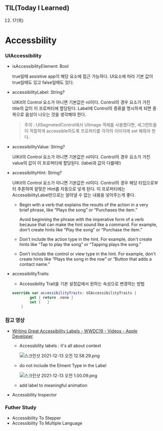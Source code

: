 ## **TIL(Today I Learned)**

12. 17(목)
    
# Accessbility

### UIAccessibility

- isAccessibilityElement: Bool
    
    true일때 assistive app이 해당 요소에 접근 가능하다. UI요소에 따라 기본 값이 true일때도 있고 false일때도 있다.
    
- accessibilityLabel: String?
    
    UIKit의 Control 요소가 아니면 기본값은 nil이다. Control의 경우 요소가 가진 title의 값이 이 프로퍼티에 할당된다. Label에 Control의 종류를 명시하게 되면 중복으로 음성이 나오는 것을 생각해야 한다. 
    
    > 주의 : UISegmetedControl에서 UIImage 객체를 사용했다면, 세그먼트들이 적절하게 accessible하도록  프로퍼티를 각각의 이미지에 set 해줘야 한다.
    > 
- accessibilityValue: String?
    
    UIKit의 Control 요소가 아니면 기본값은 nil이다. Control의 경우 요소가 가진 value의 값이 이 프로퍼티에 할당된다. (label과 값이 다를때!)
    
- accessibilityHint: String?
    
    UIKit의 Control 요소가 아니면 기본값은 nil이다. Control의 경우 해당 타입으로부터 추론하여 알맞은 Hint를 자동으로 넣게 된다. 이 프로퍼티에는 AccessibilityLabel만으로는 알아낼 수 없는 내용을 넣어주는게 좋다.
    
    - Begin with a verb that explains the results of the action in a very brief phrase, like “Plays the song” or “Purchases the item.”
        
        Avoid beginning the phrase with the imperative form of a verb because that can make the hint sound like a command. For example, don't create hints like “Play the song” or “Purchase the item.”
        
    - Don’t include the action type in the hint. For example, don't create hints like “Tap to play the song” or “Tapping plays the song.”
    - Don’t include the control or view type in the hint. For example, don't create hints like “Plays the song in the row” or “Button that adds a contact name.”
- accessibilityTraits:
    - Accessibility Trait을 기본 설정값에서 원하는 속성으로 변경하는 방법
    
    ```swift
    override var accessibilityTraits: UIAccessibilityTraits {
            get { return .none }
            set {   }
        }
    ```
    

### 참고 영상

- [Writing Great Accessibility Labels - WWDC19 - Videos - Apple Developer](https://developer.apple.com/videos/play/wwdc2019/254/?time=203)
    - Accessbility labels : it's all about context
        
        ![스크린샷 2021-12-13 오전 12.58.29.png](https://s3-us-west-2.amazonaws.com/secure.notion-static.com/53f46d48-61b9-4425-a472-129d7e385d09/스크린샷_2021-12-13_오전_12.58.29.png)
        
    - do not include the Elment Type in the Label
        
        ![스크린샷 2021-12-13 오전 1.00.09.png](https://s3-us-west-2.amazonaws.com/secure.notion-static.com/10884903-a21d-4afa-a065-742b9497f21c/스크린샷_2021-12-13_오전_1.00.09.png)
        
    - add label to meaningful animation
- Accessbility Inspector
    
    

### Futher Study

- Accessibility To Stepper
- Accessibility To Multiple Language
